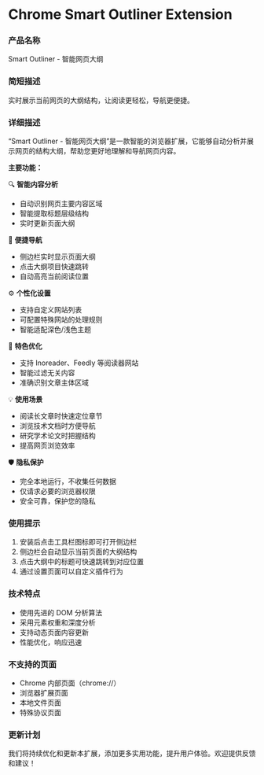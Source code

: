 # Chrome Smart Outliner Extension

### 产品名称
Smart Outliner - 智能网页大纲

### 简短描述
实时展示当前网页的大纲结构，让阅读更轻松，导航更便捷。

### 详细描述
“Smart Outliner - 智能网页大纲”是一款智能的浏览器扩展，它能够自动分析并展示网页的结构大纲，帮助您更好地理解和导航网页内容。

**主要功能：**

🔍 **智能内容分析**
- 自动识别网页主要内容区域
- 智能提取标题层级结构
- 实时更新页面大纲

📑 **便捷导航**
- 侧边栏实时显示页面大纲
- 点击大纲项目快速跳转
- 自动高亮当前阅读位置

⚙️ **个性化设置**
- 支持自定义网站列表
- 可配置特殊网站的处理规则
- 智能适配深色/浅色主题

🎯 **特色优化**
- 支持 Inoreader、Feedly 等阅读器网站
- 智能过滤无关内容
- 准确识别文章主体区域

💡 **使用场景**
- 阅读长文章时快速定位章节
- 浏览技术文档时方便导航
- 研究学术论文时把握结构
- 提高网页浏览效率

🛡️ **隐私保护**
- 完全本地运行，不收集任何数据
- 仅请求必要的浏览器权限
- 安全可靠，保护您的隐私

### 使用提示
1. 安装后点击工具栏图标即可打开侧边栏
2. 侧边栏会自动显示当前页面的大纲结构
3. 点击大纲中的标题可快速跳转到对应位置
4. 通过设置页面可以自定义插件行为

### 技术特点
- 使用先进的 DOM 分析算法
- 采用元素权重和深度分析
- 支持动态页面内容更新
- 性能优化，响应迅速

### 不支持的页面
- Chrome 内部页面（chrome://）
- 浏览器扩展页面
- 本地文件页面
- 特殊协议页面

### 更新计划
我们将持续优化和更新本扩展，添加更多实用功能，提升用户体验。欢迎提供反馈和建议！
